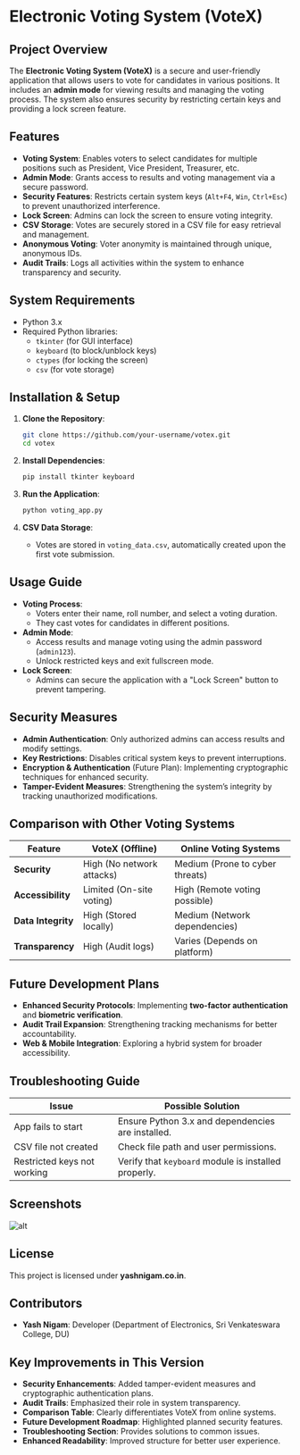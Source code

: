 # **Electronic Voting System (VoteX)**

## **Project Overview**

The **Electronic Voting System (VoteX)** is a secure and user-friendly application that allows users to vote for candidates in various positions. It includes an **admin mode** for viewing results and managing the voting process. The system also ensures security by restricting certain keys and providing a lock screen feature.

## **Features**

- **Voting System**: Enables voters to select candidates for multiple positions such as President, Vice President, Treasurer, etc.
- **Admin Mode**: Grants access to results and voting management via a secure password.
- **Security Features**: Restricts certain system keys (`Alt+F4`, `Win`, `Ctrl+Esc`) to prevent unauthorized interference.
- **Lock Screen**: Admins can lock the screen to ensure voting integrity.
- **CSV Storage**: Votes are securely stored in a CSV file for easy retrieval and management.
- **Anonymous Voting**: Voter anonymity is maintained through unique, anonymous IDs.
- **Audit Trails**: Logs all activities within the system to enhance transparency and security.

## **System Requirements**

- Python 3.x
- Required Python libraries:
  - `tkinter` (for GUI interface)
  - `keyboard` (to block/unblock keys)
  - `ctypes` (for locking the screen)
  - `csv` (for vote storage)

## **Installation & Setup**

1. **Clone the Repository**:
   ```sh
   git clone https://github.com/your-username/votex.git
   cd votex
   ```

2. **Install Dependencies**:
   ```sh
   pip install tkinter keyboard
   ```

3. **Run the Application**:
   ```sh
   python voting_app.py
   ```

4. **CSV Data Storage**:
   - Votes are stored in `voting_data.csv`, automatically created upon the first vote submission.

## **Usage Guide**

- **Voting Process**: 
  - Voters enter their name, roll number, and select a voting duration.
  - They cast votes for candidates in different positions.
- **Admin Mode**: 
  - Access results and manage voting using the admin password (`admin123`).
  - Unlock restricted keys and exit fullscreen mode.
- **Lock Screen**: 
  - Admins can secure the application with a "Lock Screen" button to prevent tampering.

## **Security Measures**

- **Admin Authentication**: Only authorized admins can access results and modify settings.
- **Key Restrictions**: Disables critical system keys to prevent interruptions.
- **Encryption & Authentication** (Future Plan): Implementing cryptographic techniques for enhanced security.
- **Tamper-Evident Measures**: Strengthening the system’s integrity by tracking unauthorized modifications.

## **Comparison with Other Voting Systems**

| Feature           | VoteX (Offline) | Online Voting Systems |
|------------------|---------------|----------------------|
| **Security**    | High (No network attacks) | Medium (Prone to cyber threats) |
| **Accessibility** | Limited (On-site voting) | High (Remote voting possible) |
| **Data Integrity** | High (Stored locally) | Medium (Network dependencies) |
| **Transparency** | High (Audit logs) | Varies (Depends on platform) |

## **Future Development Plans**

- **Enhanced Security Protocols**: Implementing **two-factor authentication** and **biometric verification**.
- **Audit Trail Expansion**: Strengthening tracking mechanisms for better accountability.
- **Web & Mobile Integration**: Exploring a hybrid system for broader accessibility.

## **Troubleshooting Guide**

| Issue | Possible Solution |
|-------------------------|-------------------------------------------------|
| App fails to start | Ensure Python 3.x and dependencies are installed. |
| CSV file not created | Check file path and user permissions. |
| Restricted keys not working | Verify that `keyboard` module is installed properly. |

## **Screenshots**
![alt]("C:\Users\hp\OneDrive\Desktop\VoteX.png")

## **License**

This project is licensed under **yashnigam.co.in**.

## **Contributors**

- **Yash Nigam**: Developer (Department of Electronics, Sri Venkateswara College, DU)

## **Key Improvements in This Version**

- **Security Enhancements**: Added tamper-evident measures and cryptographic authentication plans.
- **Audit Trails**: Emphasized their role in system transparency.
- **Comparison Table**: Clearly differentiates VoteX from online systems.
- **Future Development Roadmap**: Highlighted planned security features.
- **Troubleshooting Section**: Provides solutions to common issues.
- **Enhanced Readability**: Improved structure for better user experience.
